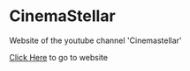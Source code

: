 # CinemaStellar
Website of the youtube channel 'Cinemastellar'

[Click Here](https://shiyasmohd.github.io/CinemaStellar/) to go to website

